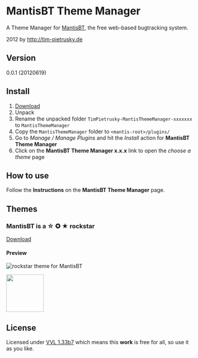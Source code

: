 # MantisBT Theme Manager

A Theme Manager for [MantisBT](http://www.mantisbt.org/), the free web-based bugtracking system.

2012 by http://tim-pietrusky.de

## Version

0.0.1 (20120619)

## Install

1. [Download](http://github.com/TimPietrusky/MantisThemeManager/zipball/master)
2. Unpack
3. Rename the unpacked folder `TimPietrusky-MantisThemeManager-xxxxxxx` to `MantisThemeManager`
4. Copy the `MantisThemeManager` folder to `<mantis-root>/plugins/`
5. Go to *Manage / Manage Plugins* and hit the *Install* action for **MantisBT Theme Manager**
6. Click on the **MantisBT Theme Manager x.x.x** link to open the *choose a theme* page

## How to use

Follow the **Instructions** on the **MantisBT Theme Manager** page.

## Themes

### MantisBT is a ☆ ✪ ★ rockstar

[Download](http://github.com/TimPietrusky/MantisThemeManager/zipball/master)

#### Preview

![rockstar theme for MantisBT](http://github.com/TimPietrusky/mantisbt-is-a-rockstar/raw/master/rockstar/rockstar.png)

<img src="http://github.com/TimPietrusky/mantisbt-is-a-rockstar/raw/master/rockstar/rockstar.pn" width="100" height="100">


## License

Licensed under [VVL 1.33b7](http://tim-pietrusky.de/license) which means this **work** is free for all, so use it as you like.